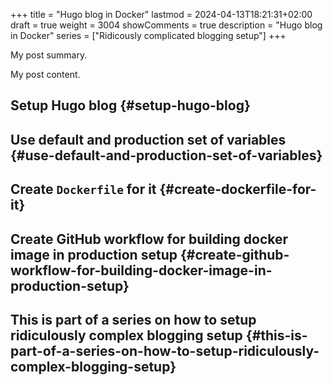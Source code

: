 +++
title = "Hugo blog in Docker"
lastmod = 2024-04-13T18:21:31+02:00
draft = true
weight = 3004
showComments = true
description = "Hugo blog in Docker"
series = ["Ridicously complicated blogging setup"]
+++

My post summary.

<!--more-->

My post content.


## Setup Hugo blog {#setup-hugo-blog}


## Use default and production set of variables {#use-default-and-production-set-of-variables}


## Create `Dockerfile` for it {#create-dockerfile-for-it}


## Create GitHub workflow for building docker image in production setup {#create-github-workflow-for-building-docker-image-in-production-setup}


## This is part of a series on how to setup ridiculously complex blogging setup {#this-is-part-of-a-series-on-how-to-setup-ridiculously-complex-blogging-setup}
